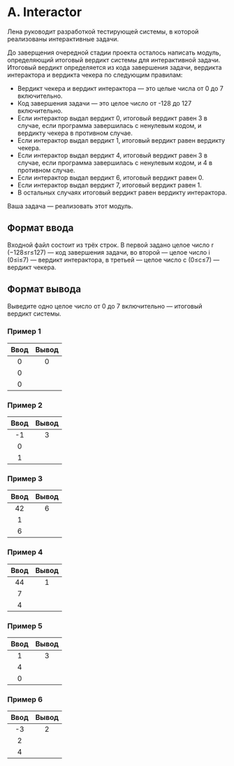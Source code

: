 # A. Interactor

Лена руководит разработкой тестирующей системы, в которой реализованы интерактивные задачи.

До заверщения очередной стадии проекта осталось написать модуль, определяющий итоговый вердикт системы для интерактивной задачи. Итоговый вердикт определяется из кода завершения задачи, вердикта интерактора и вердикта чекера по следующим правилам:

* Вердикт чекера и вердикт интерактора — это целые числа от 0 до 7 включительно.
* Код завершения задачи — это целое число от -128 до 127 включительно.
* Если интерактор выдал вердикт 0, итоговый вердикт равен 3 в случае, если программа завершилась с ненулевым кодом, и вердикту чекера в противном случае.
* Если интерактор выдал вердикт 1, итоговый вердикт равен вердикту чекера.
* Если интерактор выдал вердикт 4, итоговый вердикт равен 3 в случае, если программа завершилась с ненулевым кодом, и 4 в противном случае.
* Если интерактор выдал вердикт 6, итоговый вердикт равен 0.
* Если интерактор выдал вердикт 7, итоговый вердикт равен 1.
* В остальных случаях итоговый вердикт равен вердикту интерактора.

Ваша задача — реализовать этот модуль.

## Формат ввода

Входной файл состоит из трёх строк. В первой задано целое число r (−128≤r≤127) — код завершения задачи, во второй — целое число i (0≤i≤7) — вердикт интерактора, в третьей — целое число c (0≤c≤7) — вердикт чекера.

## Формат вывода

Выведите одно целое число от 0 до 7 включительно — итоговый вердикт системы.

### Пример 1

| Ввод | Вывод |
|:----:|:-----:|
|   0  |  0    |
|   0  |       |
|   0  |       |

### Пример 2

| Ввод | Вывод |
|:----:|:-----:|
|  -1  |   3   |
|   0  |       |
|   1  |       |

### Пример 3

| Ввод | Вывод |
|:----:|:-----:|
|  42  |   6   |
|   1  |       |
|   6  |       |

### Пример 4

| Ввод | Вывод |
|:----:|:-----:|
|  44  |   1   |
|   7  |       |
|   4  |       |

### Пример 5

| Ввод | Вывод |
|:----:|:-----:|
|   1  |   3   |
|   4  |       |
|   0  |       |

### Пример 6

| Ввод | Вывод |
|:----:|:-----:|
|  -3  |   2   |
|   2  |       |
|   4  |       |
